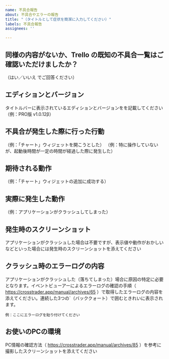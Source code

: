 ```yaml
---
name: 不具合報告
about: 不具合やエラーの報告
title: "（タイトルとして症状を簡潔に入力してください）"
labels: 不具合報告
assignees: ''

---
```


## 同様の内容がないか、Trello の既知の不具合一覧はご確認いただけましたか？
（はい／いいえ でご回答ください）

## エディションとバージョン
タイトルバーに表示されているエディションとバージョンをを記載してください（例：PRO版 v1.0.12β）

## 不具合が発生した際に行った行動
（例：「チャート」ウィジェットを開こうとした）
（例：特に操作していないが、起動後時間が一定の時間が経過した際に発生した）

## 期待される動作
（例：「チャート」ウィジェットの追加に成功する）

## 実際に発生した動作
（例：アプリケーションがクラッシュしてしまった）

## 発生時のスクリーンショット
アプリケーションがクラッシュした場合は不要ですが、表示値や動作がおかしいなどといった場合には発生時のスクリーンショットを添えてください

## クラッシュ時のエラーログの内容
アプリケーションがクラッシュした（落ちてしまった）場合に原因の特定に必要となります。イベントビューアーによるエラーログの確認の手順（ https://crosstrader.app/manual/archives/65 ）で取得したエラーログの内容を添えてください。連続した3つの\`（バッククォート）で囲むときれいに表示されます。

```
例：ここにエラーログを貼り付けてください
```

## お使いのPCの環境
PC情報の確認方法（ https://crosstrader.app/manual/archives/85 ）を参考に撮影したスクリーンショットを添えてください
